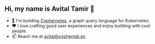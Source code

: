 ## Hi, my name is Avital Tamir 👋

- 👷 I'm building [Cyphernetes](https://github.com/AvitalTamir/cyphernetes), a graph query language for Kubernetes.
- ❤️ I love crafting good user experiences and enjoy building with cool people.
- 📫 Reach me at [avital@cyphernet.es](mailto:avital@cyphernet.es)
